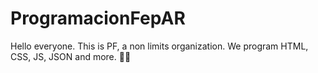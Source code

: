 # ProgramacionFepAR 
Hello everyone. This is PF, a non limits organization. We program HTML, CSS, JS, JSON and more.
🙂🙃
